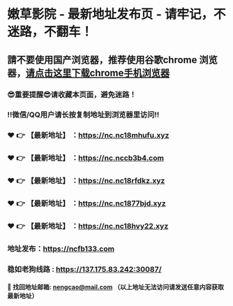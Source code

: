# 嫩草影院 - 最新地址发布页 - 请牢记，不迷路，不翻车！

## 請不要使用国产浏览器，推荐使用谷歌chrome 浏览器，<a href = "https://www.google.cn/chrome/">请点击这里下载chrome手机浏览器</a>

### :sunglasses:重要提醒:sunglasses:请收藏本页面，避免迷路！
### ‼️微信/QQ用户请长按复制地址到浏览器里访问‼️

### :heart: :point_right: 【最新地址】 ：https://nc.nc18mhufu.xyz
### :heart: :point_right: 【最新地址】 ：https://nc.nccb3b4.com
### :heart: :point_right: 【最新地址】 ：https://nc.nc18rfdkz.xyz
### :heart: :point_right: 【最新地址】 ：https://nc.nc1877bjd.xyz
### :heart: :point_right: 【最新地址】 ：https://nc.nc18hvy22.xyz

### 地址发布：https://ncfb133.com
### 稳如老狗线路 : https://137.175.83.242:30087/

#### :e-mail: __找回地址邮箱: nengcao@mail.com （以上地址无法访问请发送任意内容获取最新地址）__
